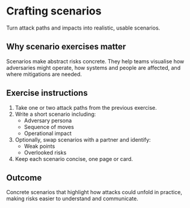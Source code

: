 # Crafting scenarios

Turn attack paths and impacts into realistic, usable scenarios.

## Why scenario exercises matter
Scenarios make abstract risks concrete.
They help teams visualise how adversaries might operate,
how systems and people are affected, and where mitigations are needed.

## Exercise instructions
1. Take one or two attack paths from the previous exercise.  
2. Write a short scenario including:  
   - Adversary persona  
   - Sequence of moves  
   - Operational impact  
3. Optionally, swap scenarios with a partner and identify:  
   - Weak points  
   - Overlooked risks  
4. Keep each scenario concise, one page or card.

## Outcome
Concrete scenarios that highlight
how attacks could unfold in practice,
making risks easier to understand and communicate.
